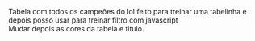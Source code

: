 Tabela com todos os campeões do lol 
feito para treinar uma tabelinha e depois posso usar para treinar filtro com javascript  <br>
Mudar depois as cores da tabela e titulo.
